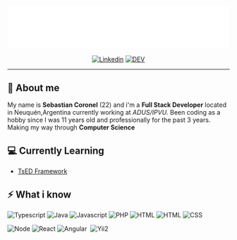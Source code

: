 <div align="center">

<img src="https://raw.githubusercontent.com/JsebastianCK/jsebastianck/880eaedddb9f0385b1d0a7d954efedb25bca93c7/jsebastianck.svg">



[![Linkedin](https://img.shields.io/badge/-Sebastian%20Coronel-blue?style=flat-square&logo=linkedin&logoColor=white&link=https://www.linkedin.com/in/jsebastianck/)](https://www.linkedin.com/in/jsebastianck/) [![DEV](https://img.shields.io/badge/-DEV-%230A0A0A.svg?style=flat-square&logo=DEV.to&logoColor=white)](https://dev.to/jsebastianck/)

</div>

---------------------------------------------------------------------------------------------------------------------------------------------------------------------------------

## :boy: About me
My name is **Sebastian Coronel** (22) and i'm a **Full Stack Developer** located in Neuquén,Argentina currently working at *ADUS/IPVU*. Been coding as a hobby since I was 11 years old and professionally for the past 3 years. Making my way through **Computer Science**

## :computer: Currently Learning
*  [TsED Framework](https://tsed.io/)

## :zap: What i know 
![Typescript](https://img.shields.io/badge/-Typescript-0af?style=flat-square&logo=typescript)&nbsp;![Java](https://img.shields.io/badge/-Java-orange?style=flat-square&logo=java)&nbsp;![Javascript](https://img.shields.io/badge/-Javascript-F7DF1E?style=flat-square&logo=javascript&logoColor=black)&nbsp;![PHP](https://img.shields.io/badge/-PHP-777BB4?style=flat-square&logo=php&logoColor=white)&nbsp;![HTML](https://img.shields.io/badge/-Python-3776AB?style=flat-square&logo=python&logoColor=white)&nbsp;![HTML](https://img.shields.io/badge/-HTML-E34F26?style=flat-square&logo=html5&logoColor=white)&nbsp;![CSS](https://img.shields.io/badge/-CSS-1572B6?style=flat-square&logo=css3)


![Node](https://img.shields.io/badge/-Node-339933?style=flat-square&logo=)&nbsp;![React](https://img.shields.io/badge/-React-blue?style=flat-square&logo=react)&nbsp;![Angular](https://img.shields.io/badge/-Angular-red?style=flat-square&logo=angular)&nbsp;&nbsp;![Yii2](https://img.shields.io/badge/-Yii2-green?style=flat-square)
